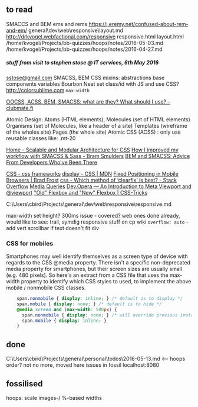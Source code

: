 
## to read

SMACCS and BEM
ems and rems https://j.eremy.net/confused-about-rem-and-em/
general\dev\web\responsive\layout.md
http://drkvogel.webfactional.com/responsive
    responsive.html
    layout.html
/home/kvogel/Projects/bb-quizzes/hoops/notes/2016-05-03.md
/home/kvogel/Projects/bb-quizzes/hoops/notes/2016-04-27.md

##### stuff from visit to stephen stose @ IT services, 6th May 2016

sstose@gmail.com
SMACSS, BEM
CSS mixins: abstractions base components variables
Bourbon Neat
set class/id with JS and use CSS?
http://colorsublime.com
`max-width`

[OOCSS, ACSS, BEM, SMACSS: what are they? What should I use? – clubmate.fi](http://clubmate.fi/oocss-acss-bem-smacss-what-are-they-what-should-i-use/)

Atomic Design:
Atoms (HTML elements), Molecules (set of HTML elements)
Organisms (set of Molecules, like a header of a site)
Templates (wireframe of the wholes site)
Pages (the whole site)
Atomic CSS (ACSS) : only use reusable classes like: .mt-20

[Home - Scalable and Modular Architecture for CSS](https://smacss.com/)
[How I improved my workflow with SMACSS & Sass - Bram Smulders](http://bramsmulders.com/how-i-improved-my-workflow-with-smacss-sass.html)
[BEM and SMACSS: Advice From Developers Who've Been There](http://www.sitepoint.com/bem-smacss-advice-from-developers/)

[CSS - css frameworks](http://learnlayout.com/frameworks.html)
[display - CSS | MDN](https://developer.mozilla.org/en-US/docs/Web/CSS/display)
[Fixed Positioning in Mobile Browsers | Brad Frost](http://bradfrost.com/blog/mobile/fixed-position/)
[css - Which method of ‘clearfix’ is best? - Stack Overflow](http://stackoverflow.com/questions/211383/which-method-of-clearfix-is-best)
[Media Queries](http://mediaqueri.es/)
[Dev.Opera — An Introduction to Meta Viewport and @viewport](https://dev.opera.com/articles/an-introduction-to-meta-viewport-and-viewport/)
["Old" Flexbox and "New" Flexbox | CSS-Tricks](https://css-tricks.com/old-flexbox-and-new-flexbox/)

C:\Users\cbird\Projects\general\dev\web\responsive\responsive.md

max-width
set height?
300ms issue - covered?
web ones done already, would like to see: trail, symdig
responsive stuff on cp wiki
`overflow: auto` - add vert scrollbar if text doesn't fit div

### CSS for mobiles

Smartphones may well identify themselves as a screen type of device with regards to the CSS @media property. There isn't a specific non-deprecated media property for smartphones, but their screen sizes are usually small (e.g. 480 pixels). So here's an extract from a CSS file that uses the max-width property to identify which CSS styles to used, to implement the above mobile / nonmobile CSS classes.

```css
    span.nonmobile { display: inline; } /* default is to display */
    span.mobile { display: none; } /* default is to hide */
    @media screen and (max-width: 500px) {
      span.nonmobile { display: none; } /* will override previous instruction if on a small screen */
      span.mobile { display: inline; }
    }
```


## done

C:\Users\cbird\Projects\general\personal\todos\2016-05-13.md <-- hoops order? not no more, moved here
issues in fossil localhost:8080

## fossilised

hoops: scale images-/ %-based widths

